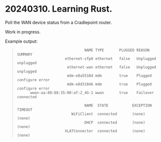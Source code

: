 # 20240310.  Learning Rust.  

Poll the WAN device status from a Cradlepoint router.

Work in progress.

Example output:

>                                    NAME TYPE       PLUGGED REASON     SUMMARY
>                           ethernet-sfp0 ethernet   false   Unplugged  unplugged
>                            ethernet-wan ethernet   false   Unplugged  unplugged
>                            mdm-e8a5518d mdm        true    Plugged    configure error
>                            mdm-e8d31846 mdm        true    Plugged    configure error
>           wwan-aa:80:88:35:00:af:2_4G-1 wwan       true    Failover   connected
>
>                                    NAME  STATE           EXCEPTION  TIMEOUT  
>                              WiFiClient  connected       (none)     (none)    
>                                    DHCP  connected       (none)     (none)    
>                           XLATConnector  connected       (none)     (none) 
